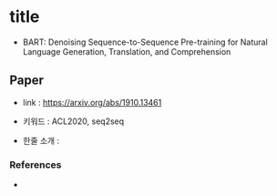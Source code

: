 ﻿# title
- BART: Denoising Sequence-to-Sequence Pre-training for Natural Language Generation, Translation, and Comprehension
## Paper

- link : https://arxiv.org/abs/1910.13461

- 키워드 : ACL2020, seq2seq

- 한줄 소개 : 

### References

- 


